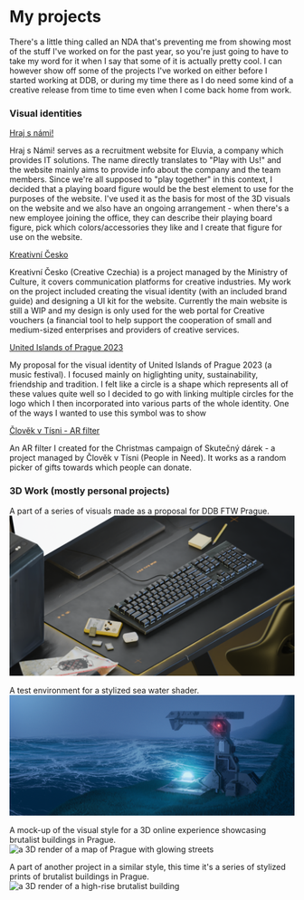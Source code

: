# My projects

There's a little thing called an NDA that's preventing me from showing most of the stuff I've worked on for the past year, so you're just going to have to take my word for it when I say that some of it is actually pretty cool. I can however show off some of the projects I've worked on either before I started working at DDB, or during my time there as I do need some kind of a creative release from time to time even when I come back home from work.


### Visual identities
[Hraj s námi!](https://www.morys.studio/portfolio-collections/my-portfolio/project-title-4-1-8de6e8-1)

Hraj s Námi! serves as a recruitment website for Eluvia, a company which provides IT solutions. The name directly translates to "Play with Us!" and the website mainly aims to provide info about the company and the team members. Since we're all supposed to "play together" in this context, I decided that a playing board figure would be the best element to use for the purposes of the website. I've used it as the basis for most of the 3D visuals on the website and we also have an ongoing arrangement - when there's a new employee joining the office, they can describe their playing board figure, pick which colors/accessories they like and I create that figure for use on the website.

[Kreativní Česko](https://www.morys.studio/portfolio-collections/my-portfolio/project-title-4-1)

Kreativní Česko (Creative Czechia) is a project managed by the Ministry of Culture, it covers communication platforms for creative industries. My work on the project included creating the visual identity (with an included brand guide) and designing a UI kit for the website. Currently the main website is still a WIP and my design is only used for the web portal for Creative vouchers (a financial tool to help support the cooperation of small and medium-sized enterprises and providers of creative services.

[United Islands of Prague 2023](https://www.morys.studio/portfolio-collections/my-portfolio/project-title-2)

My proposal for the visual identity of United Islands of Prague 2023 (a music festival). I focused mainly on higlighting unity, sustainability, friendship and tradition. I felt like a circle is a shape which represents all of these values quite well so I decided to go with linking multiple circles for the logo which I then incorporated into various parts of the whole identity. One of the ways I wanted to use this symbol was to show 

[Člověk v Tísni - AR filter](https://www.morys.studio/portfolio-collections/my-portfolio/project-title-4)

An AR filter I created for the Christmas campaign of Skutečný dárek - a project managed by Člověk v Tísni (People in Need). It works as a random picker of gifts towards which people can donate.

### 3D Work (mostly personal projects)

A part of a series of visuals made as a proposal for DDB FTW Prague.
![a 3D render of a stylized keyboard](https://github.com/fmorys/english-for-designers/blob/main/KEYBOARD.png?raw=true) 

A test environment for a stylized sea water shader.
![a 3D render of a night time scene of a glowing sci-fi machine on the sea shore](https://github.com/fmorys/english-for-designers/blob/main/Night.jpg?raw=true)

A mock-up of the visual style for a 3D online experience showcasing brutalist buildings in Prague.
![a 3D render of a map of Prague with glowing streets](https://github.com/fmorys/english-for-designers/blob/main/PRAGUE%20RENDER.png?raw=true)

A part of another project in a similar style, this time it's a series of stylized prints of brutalist buildings in Prague.
![a 3D render of a high-rise brutalist building](https://github.com/fmorys/english-for-designers/blob/main/CENTROTEXV2.png?raw=true)
